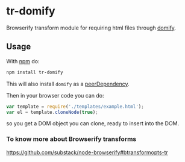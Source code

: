 tr-domify
=========

Browserify transform module for requiring html files through [domify](https://github.com/component/domify).

## Usage

With [npm](http://npmjs.org) do:

```bash
npm install tr-domify
```

This will also install `domify` as a [peerDependency](http://blog.nodejs.org/2013/02/07/peer-dependencies/).

Then in your browser code you can do:

```js
var template = require('./templates/example.html');
var el = template.cloneNode(true);
```

so you get a DOM object you can clone, ready to insert into the DOM.

### To know more about Browserify transforms

https://github.com/substack/node-browserify#btransformopts-tr
